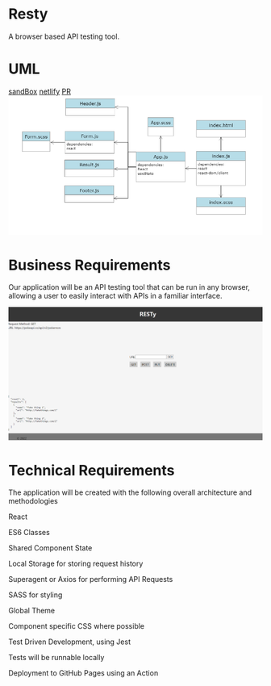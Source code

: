 # Resty
A browser based API testing tool.

# UML
[sandBox](https://8l3rv0-3000.preview.csb.app/)
[netlify](https://effulgent-syrniki-b06561.netlify.app/)
[PR](https://github.com/alsatarysamah/resty/pull/1)
![](./resty/public/resty.png)

# Business Requirements

Our application will be an API testing tool that can be run in any browser, allowing a user to easily interact with APIs in a familiar interface.

![](./resty/public/app.png)

# Technical Requirements
The application will be created with the following overall architecture and methodologies

React

ES6 Classes

Shared Component State

Local Storage for storing request history

Superagent or Axios for performing API Requests

SASS for styling

Global Theme

Component specific CSS where possible

Test Driven Development, using Jest

Tests will be runnable locally

Deployment to GitHub Pages using an Action
